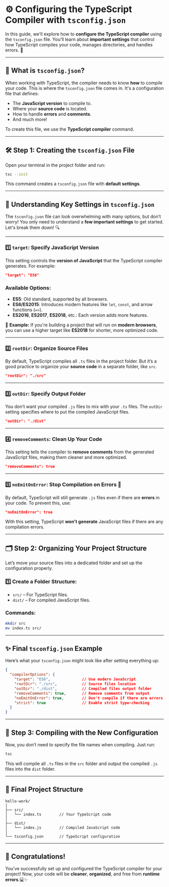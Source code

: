 # ⚙️ **Configuring the TypeScript Compiler with `tsconfig.json`**

In this guide, we'll explore how to **configure the TypeScript compiler** using the `tsconfig.json` file. You'll learn about **important settings** that control how TypeScript compiles your code, manages directories, and handles errors. 🚀

---

## 🎯 **What is `tsconfig.json`?**

When working with TypeScript, the compiler needs to know **how** to compile your code. This is where the `tsconfig.json` file comes in. It's a configuration file that defines:

- The **JavaScript version** to compile to.
- Where your **source code** is located.
- How to handle **errors** and **comments**.
- And much more!

To create this file, we use the **TypeScript compiler** command.

---

## 🛠️ **Step 1: Creating the `tsconfig.json` File**

Open your terminal in the project folder and run:

```bash
tsc --init
```

This command creates a `tsconfig.json` file with **default settings**.

---

## 📄 **Understanding Key Settings in `tsconfig.json`**

The `tsconfig.json` file can look overwhelming with many options, but don’t worry! You only need to understand a **few important settings** to get started. Let's break them down! 🔍

---

### 1️⃣ **`target`**: Specify JavaScript Version

This setting controls the **version of JavaScript** that the TypeScript compiler generates. For example:

```json
"target": "ES6"
```

### **Available Options:**
- **ES5**: Old standard, supported by all browsers.
- **ES6/ES2015**: Introduces modern features like `let`, `const`, and arrow functions (`=>`).
- **ES2016**, **ES2017**, **ES2018**, etc.: Each version adds more features.

🔹 **Example:**
If you're building a project that will run on **modern browsers**, you can use a higher target like **ES2018** for shorter, more optimized code.

---

### 2️⃣ **`rootDir`**: Organize Source Files

By default, TypeScript compiles all `.ts` files in the project folder. But it’s a good practice to organize your **source code** in a separate folder, like `src`.

```json
"rootDir": "./src"
```

---

### 3️⃣ **`outDir`**: Specify Output Folder

You don’t want your compiled `.js` files to mix with your `.ts` files. The `outDir` setting specifies where to put the compiled JavaScript files.

```json
"outDir": "./dist"
```

---

### 4️⃣ **`removeComments`**: Clean Up Your Code

This setting tells the compiler to **remove comments** from the generated JavaScript files, making them cleaner and more optimized.

```json
"removeComments": true
```

---

### 5️⃣ **`noEmitOnError`**: Stop Compilation on Errors 🚨

By default, TypeScript will still generate `.js` files even if there are **errors** in your code. To prevent this, use:

```json
"noEmitOnError": true
```

With this setting, TypeScript **won't generate** JavaScript files if there are any compilation errors.

---

## 🗂️ **Step 2: Organizing Your Project Structure**

Let’s move your source files into a dedicated folder and set up the configuration properly.

### 1️⃣ **Create a Folder Structure:**

- `src/` – For TypeScript files.
- `dist/` – For compiled JavaScript files.

### **Commands:**
```bash
mkdir src
mv index.ts src/
```

---

## ✨ **Final `tsconfig.json` Example**

Here’s what your `tsconfig.json` might look like after setting everything up:

```json
{
  "compilerOptions": {
    "target": "ES6",              // Use modern JavaScript
    "rootDir": "./src",           // Source files location
    "outDir": "./dist",           // Compiled files output folder
    "removeComments": true,       // Remove comments from output
    "noEmitOnError": true,        // Don't compile if there are errors
    "strict": true                // Enable strict type-checking
  }
}
```

---

## 🚀 **Step 3: Compiling with the New Configuration**

Now, you don’t need to specify the file names when compiling. Just run:

```bash
tsc
```

This will compile all `.ts` files in the `src` folder and output the compiled `.js` files into the `dist` folder.

---

## 🏁 **Final Project Structure**

```
hello-work/
│
├── src/
│   └── index.ts        // Your TypeScript code
│
├── dist/
│   └── index.js        // Compiled JavaScript code
│
└── tsconfig.json       // TypeScript configuration
```

---

## 🎉 **Congratulations!**  

You’ve successfully set up and configured the TypeScript compiler for your project! Now, your code will be **cleaner**, **organized**, and free from **runtime errors**.💻✨